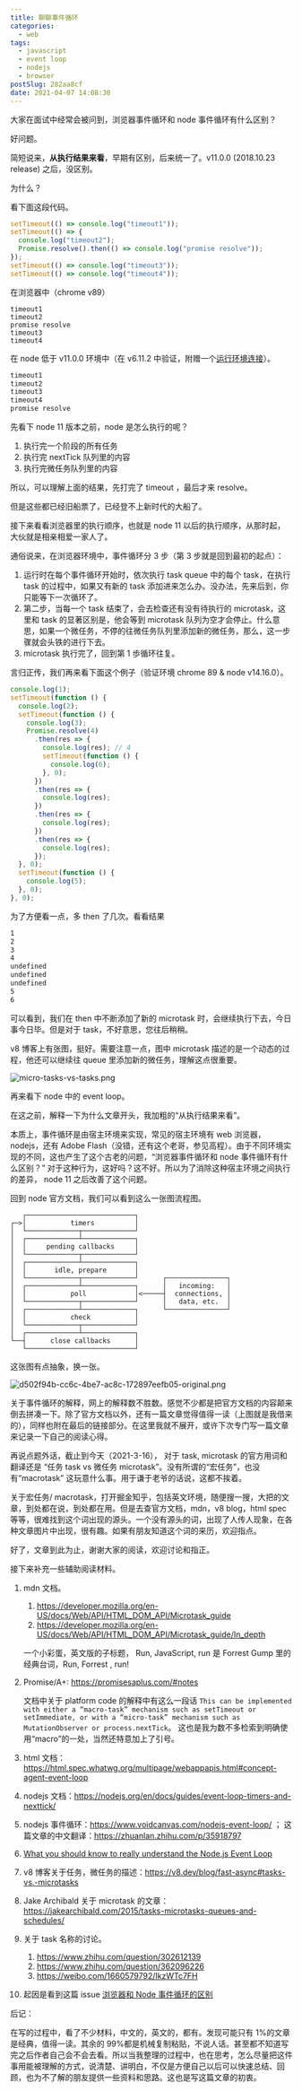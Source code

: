 ```yaml
---
title: 聊聊事件循环
categories:
  - web
tags:
  - javascript
  - event loop
  - nodejs
  - browser
postSlug: 282aa8cf
date: 2021-04-07 14:08:30
---
```


大家在面试中经常会被问到，浏览器事件循环和 node 事件循环有什么区别？

好问题。

简短说来，**从执行结果来看**，早期有区别，后来统一了。v11.0.0 (2018.10.23 release) 之后，没区别。

为什么？

看下面这段代码。

```js
setTimeout(() => console.log("timeout1"));
setTimeout(() => {
  console.log("timeout2");
  Promise.resolve().then(() => console.log("promise resolve"));
});
setTimeout(() => console.log("timeout3"));
setTimeout(() => console.log("timeout4"));
```

在浏览器中（chrome v89）

```shell
timeout1
timeout2
promise resolve
timeout3
timeout4
```

在 node 低于 v11.0.0 环境中（在 v6.11.2 中验证，附赠一个[运行环境连接](https://www.tutorialspoint.com/execute_nodejs_online.php)）。

```sh
timeout1
timeout2
timeout3
timeout4
promise resolve
```

先看下 node 11 版本之前，node 是怎么执行的呢？

1. 执行完一个阶段的所有任务
2. 执行完 nextTick 队列里的内容
3. 执行完微任务队列里的内容

所以，可以理解上面的结果，先打完了 timeout ，最后才来 resolve。

但是这些都已经旧船票了，已经登不上新时代的大船了。

接下来看看浏览器里的执行顺序，也就是 node 11 以后的执行顺序，从那时起，大伙就是相亲相爱一家人了。

通俗说来，在浏览器环境中，事件循环分 3 步（第 3 步就是回到最初的起点）：

1. 运行时在每个事件循环开始时，依次执行 task queue 中的每个 task，在执行 task 的过程中，如果又有新的 task 添加进来怎么办。没办法，先来后到，你只能等下一次循环了。
2. 第二步，当每一个 task 结束了，会去检查还有没有待执行的 microtask，这里和 task 的显著区别是，他会等到 microtask 队列为空才会停止。什么意思，如果一个微任务，不停的往微任务队列里添加新的微任务，那么，这一步骤就会头铁的进行下去。
3. microtask 执行完了，回到第 1 歩循环往复。

言归正传，我们再来看下面这个例子（验证环境 chrome 89 & node v14.16.0）。

```js
console.log(1);
setTimeout(function () {
  console.log(2);
  setTimeout(function () {
    console.log(3);
    Promise.resolve(4)
      .then(res => {
        console.log(res); // 4
        setTimeout(function () {
          console.log(6);
        }, 0);
      })
      .then(res => {
        console.log(res);
      })
      .then(res => {
        console.log(res);
      })
      .then(res => {
        console.log(res);
      });
  }, 0);
  setTimeout(function () {
    console.log(5);
  }, 0);
}, 0);
```

为了方便看一点，多 then 了几次。看看结果

```sh
1
2
3
4
undefined
undefined
undefined
5
6
```

可以看到，我们在 then 中不断添加了新的 microtask 时，会继续执行下去，今日事今日毕。但是对于 task，不好意思，您往后稍稍。

v8 博客上有张图，挺好。需要注意一点，图中 microtask 描述的是一个动态的过程，他还可以继续往 queue 里添加新的微任务，理解这点很重要。

![micro-tasks-vs-tasks.png](https://p3-juejin.byteimg.com/tos-cn-i-k3u1fbpfcp/7b1a464bf2a64aafb65ab790fdbf4bde~tplv-k3u1fbpfcp-watermark.image)

再来看下 node 中的 event loop。

在这之前，解释一下为什么文章开头，我加粗的“从执行结果来看”。

本质上，事件循环是由宿主环境来实现，常见的宿主环境有 web 浏览器，nodejs，还有 Adobe Flash（没错，还有这个老哥，参见高程）。由于不同环境实现的不同，这也产生了这个古老的问题，“浏览器事件循环和 node 事件循环有什么区别？” 对于这种行为，这好吗？这不好。所以为了消除这种宿主环境之间执行的差异， node 11 之后改善了这个问题。

回到 node 官方文档，我们可以看到这么一张图流程图。

```
   ┌───────────────────────────┐
┌─>│           timers          │
│  └─────────────┬─────────────┘
│  ┌─────────────┴─────────────┐
│  │     pending callbacks     │
│  └─────────────┬─────────────┘
│  ┌─────────────┴─────────────┐
│  │       idle, prepare       │
│  └─────────────┬─────────────┘      ┌───────────────┐
│  ┌─────────────┴─────────────┐      │   incoming:   │
│  │           poll            │<─────┤  connections, │
│  └─────────────┬─────────────┘      │   data, etc.  │
│  ┌─────────────┴─────────────┐      └───────────────┘
│  │           check           │
│  └─────────────┬─────────────┘
│  ┌─────────────┴─────────────┐
└──┤      close callbacks      │
   └───────────────────────────┘
```

这张图有点抽象，换一张。

![d502f94b-cc6c-4be7-ac8c-172897eefb05-original.png](https://p9-juejin.byteimg.com/tos-cn-i-k3u1fbpfcp/f9aa3e314b504fcfb4e4d78d760c44bf~tplv-k3u1fbpfcp-watermark.image)

关于事件循环的解释，网上的解释数不胜数。感觉不少都是把官方文档的内容颠来倒去拼凑一下。除了官方文档以外，还有一篇文章觉得值得一读（上图就是我借来的），同样也附在最后的链接部分。在这里我就不展开，或许下次专门写一篇文章来记录一下自己的阅读心得。

再说点题外话，截止到今天（2021-3-16）， 对于 task, microtask 的官方用词和翻译还是 “任务 task vs 微任务 microtask”。没有所谓的“宏任务”，也没有“macrotask” 这玩意什么事。用于谦于老爷的话说，这都不挨着。

关于宏任务/ macrotask，打开掘金知乎，包括英文环境，随便搜一搜，大把的文章，到处都在说，到处都在用。但是去查官方文档，mdn，v8 blog，html spec 等等，很难找到这个词出现的源头。一个没有源头的词，出现了人传人现象，在各种文章图片中出现，很有趣。如果有朋友知道这个词的来历，欢迎指点。

好了，文章到此为止，谢谢大家的阅读，欢迎讨论和指正。

接下来补充一些辅助阅读材料。

1. mdn 文档。

   1. https://developer.mozilla.org/en-US/docs/Web/API/HTML_DOM_API/Microtask_guide
   2. https://developer.mozilla.org/en-US/docs/Web/API/HTML_DOM_API/Microtask_guide/In_depth

   一个小彩蛋，英文版的子标题， Run, JavaScript, run 是 Forrest Gump 里的经典台词，Run, Forrest , run!

2. Promise/A+: https://promisesaplus.com/#notes

   文档中关于 platform code 的解释中有这么一段话 `This can be implemented with either a “macro-task” mechanism such as setTimeout or setImmediate, or with a “micro-task” mechanism such as MutationObserver or process.nextTick`。 这也是我为数不多检索到明确使用“macro”的一处，当然还特意加上了引号。

3. html 文档：https://html.spec.whatwg.org/multipage/webappapis.html#concept-agent-event-loop
4. nodejs 文档：https://nodejs.org/en/docs/guides/event-loop-timers-and-nexttick/
5. nodejs 事件循环：https://www.voidcanvas.com/nodejs-event-loop/ ； 这篇文章的中文翻译：https://zhuanlan.zhihu.com/p/35918797
6. [What you should know to really understand the Node.js Event Loop](https://medium.com/the-node-js-collection/what-you-should-know-to-really-understand-the-node-js-event-loop-and-its-metrics-c4907b19da4c)
7. v8 博客关于任务，微任务的描述：https://v8.dev/blog/fast-async#tasks-vs.-microtasks
8. Jake Archibald 关于 microtask 的文章：https://jakearchibald.com/2015/tasks-microtasks-queues-and-schedules/
9. 关于 task 名称的讨论。
   1. https://www.zhihu.com/question/302612139
   2. https://www.zhihu.com/question/362096226
   3. https://weibo.com/1660579792/IkzWTc7FH
10. 起因是看到这篇 issue [浏览器和 Node 事件循环的区别](https://github.com/Advanced-Frontend/Daily-Interview-Question/issues/26)

后记：

在写的过程中，看了不少材料，中文的，英文的，都有。发现可能只有 1%的文章是经典，值得一读。其余的 99%都是机械复制粘贴，不说人话。甚至都不知道写完之后作者自己会不会去看。所以当我整理的过程中，也在思考，怎么尽量把这件事用能被理解的方式，说清楚、讲明白，不仅是方便自己以后可以快速总结、回顾，也为不了解的朋友提供一些资料和思路。这也是写这篇文章的初衷。
